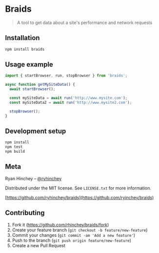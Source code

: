 # Braids 

> A tool to get data about a site's performance and network requests

## Installation
```sh
npm install braids
```


## Usage example

```javascript
import { startBrowser, run, stopBrowser } from 'braids';

async function getMySiteData() {
  await startBrowser();

  const mySiteData = await run('http://www.mysite.com');
  const mySiteData2 = await run('http://www.mysite2.com');

  stopBrowser();
}
```

## Development setup

```sh
npm install
npm test
npm build
```


## Meta

Ryan Hinchey – [@ryhinchey](https://twitter.com/ryhinchey) 

Distributed under the MIT license. See ``LICENSE.txt`` for more information.

[https://github.com/ryhinchey/braids](https://github.com/ryinchey/braids)


## Contributing

1. Fork it (<https://github.com/rhinchey/braids/fork>)
2. Create your feature branch (`git checkout -b feature/new-feature`)
3. Commit your changes (`git commit -am 'Add a new feature'`)
4. Push to the branch (`git push origin feature/new-feature`)
5. Create a new Pull Request